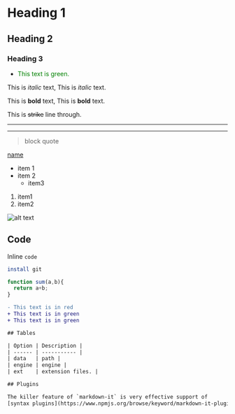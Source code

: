 <!-- heading -->
# Heading 1
## Heading 2
### Heading 3
- <span style="color: green">This text is green.</span>
<!-- Formation -->
This is *italic* text,
This is _italic_ text.

This is **bold** text,
This is __bold__ text.

This is ~~strike~~ line through.

<!-- hr -->
---
___
<!-- block quote -->
> block quote

<!-- link -->
[name](url "title")

<!-- list -->
<!-- ul -->
* item 1
* item 2
  * item3
1. item1
2. item2

<!-- image -->
![alt text](url)

## Code

Inline `code`

```bash
install git
```

```javascript
function sum(a,b){
  return a+b;
}
```

```diff
- This text is in red
+ This text is in green
+ This text is in green

## Tables

| Option | Description |
| ------ | ----------- |
| data   | path |
| engine | engine |
| ext    | extension files. |

## Plugins

The killer feature of `markdown-it` is very effective support of
[syntax plugins](https://www.npmjs.org/browse/keyword/markdown-it-plugin)







